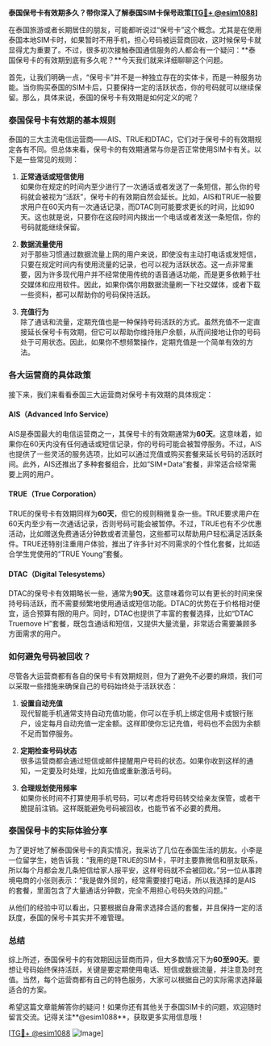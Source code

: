 **泰国保号卡有效期多久？带你深入了解泰国SIM卡保号政策[[TG💪+ @esim1088](https://t.me/s/esim1088)]**

在泰国旅游或者长期居住的朋友，可能都听说过“保号卡”这个概念。尤其是在使用泰国本地SIM卡时，如果暂时不用手机，担心号码被运营商回收，这时候保号卡就显得尤为重要了。不过，很多初次接触泰国通信服务的人都会有一个疑问：**泰国保号卡的有效期到底有多久呢？**今天我们就来详细聊聊这个问题。

首先，让我们明确一点，“保号卡”并不是一种独立存在的实体卡，而是一种服务功能。当你购买泰国的SIM卡后，只要保持一定的活跃状态，你的号码就可以继续保留。那么，具体来说，泰国的保号卡有效期是如何定义的呢？

### 泰国保号卡有效期的基本规则

泰国的三大主流电信运营商——AIS、TRUE和DTAC，它们对于保号卡的有效期规定各有不同。但总体来看，保号卡的有效期通常与你是否正常使用SIM卡有关。以下是一些常见的规则：

1. **正常通话或短信使用**  
   如果你在规定的时间内至少进行了一次通话或者发送了一条短信，那么你的号码就会被视为“活跃”，保号卡的有效期自然会延长。比如，AIS和TRUE一般要求用户在60天内有一次通话记录，而DTAC则可能要求更长的时间，比如90天。这也就是说，只要你在这段时间内拨出一个电话或者发送一条短信，你的号码就能继续保留。

2. **数据流量使用**  
   对于那些习惯通过数据流量上网的用户来说，即使没有主动打电话或发短信，只要在规定时间内有使用流量的记录，也可以视为活跃状态。这一点非常重要，因为许多现代用户并不经常使用传统的语音通话功能，而是更多依赖于社交媒体和应用软件。因此，如果你偶尔用数据流量刷一下社交媒体，或者下载一些资料，都可以帮助你的号码保持活跃。

3. **充值行为**  
   除了通话和流量，定期充值也是一种保持号码活跃的方式。虽然充值不一定直接延长保号卡有效期，但它可以帮助你维持账户余额，从而间接地让你的号码处于可用状态。因此，如果你不想频繁操作，定期充值是一个简单有效的方法。

### 各大运营商的具体政策

接下来，我们来看看泰国三大运营商对保号卡有效期的具体规定：

#### AIS（Advanced Info Service）
AIS是泰国最大的电信运营商之一，其保号卡的有效期通常为**60天**。这意味着，如果你在60天内没有任何通话或短信记录，你的号码可能会被暂停服务。不过，AIS也提供了一些灵活的服务选项，比如可以通过充值或购买套餐来延长号码的活跃时间。此外，AIS还推出了多种套餐组合，比如“SIM+Data”套餐，非常适合经常需要上网的用户。

#### TRUE（True Corporation）
TRUE的保号卡有效期同样为**60天**，但它的规则稍微复杂一些。TRUE要求用户在60天内至少有一次通话记录，否则号码可能会被暂停。不过，TRUE也有不少优惠活动，比如赠送免费通话分钟数或者流量包，这些都可以帮助用户轻松满足活跃条件。TRUE还特别注重用户体验，推出了许多针对不同需求的个性化套餐，比如适合学生党使用的“TRUE Young”套餐。

#### DTAC（Digital Telesystems）
DTAC的保号卡有效期略长一些，通常为**90天**。这意味着你可以有更长的时间来保持号码活跃，而不需要频繁地使用通话或短信功能。DTAC的优势在于价格相对便宜，适合预算有限的用户。同时，DTAC也提供了丰富的套餐选择，比如“DTAC Truemove H”套餐，既包含通话和短信，又提供大量流量，非常适合需要兼顾多方面需求的用户。

### 如何避免号码被回收？

尽管各大运营商都有各自的保号卡有效期规则，但为了避免不必要的麻烦，我们可以采取一些措施来确保自己的号码始终处于活跃状态：

1. **设置自动充值**  
   现代智能手机通常支持自动充值功能，你可以在手机上绑定信用卡或银行账户，设定每月自动充值一定金额。这样即使你忘记充值，号码也不会因为余额不足而暂停服务。

2. **定期检查号码状态**  
   很多运营商都会通过短信或邮件提醒用户号码的状态。如果你收到这样的通知，一定要及时处理，比如充值或重新激活号码。

3. **合理规划使用频率**  
   如果你长时间不打算使用手机号码，可以考虑将号码转交给亲友保管，或者干脆提前注销。这样既能避免号码被回收，也能节省不必要的费用。

### 泰国保号卡的实际体验分享

为了更好地了解泰国保号卡的真实情况，我采访了几位在泰国生活的朋友。小李是一位留学生，她告诉我：“我用的是TRUE的SIM卡，平时主要靠微信和朋友联系，所以每个月都会发几条短信给家人报平安，这样号码就不会被回收。”另一位从事跨境电商的小张则表示：“我是做外贸的，经常需要接打电话，所以我选择的是AIS的套餐，里面包含了大量通话分钟数，完全不用担心号码失效的问题。”

从他们的经验中可以看出，只要根据自身需求选择合适的套餐，并且保持一定的活跃度，泰国的保号卡其实并不难管理。

### 总结

综上所述，泰国保号卡的有效期因运营商而异，但大多数情况下为**60至90天**。要想让号码始终保持活跃，关键是要定期使用电话、短信或数据流量，并注意及时充值。当然，每个运营商都有自己的特色服务，大家可以根据自己的实际需求选择最适合的方案。

希望这篇文章能解答你的疑问！如果你还有其他关于泰国SIM卡的问题，欢迎随时留言交流。记得关注**@esim1088**，获取更多实用信息哦！

[[TG💪+ @esim1088](https://t.me/s/esim1088) ![Image](https://i.postimg.cc/4NQfJmqS/Snipaste-2025-05-13-00-14-12.png)]